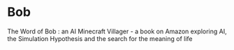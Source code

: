 # Bob
The Word of Bob : an AI Minecraft Villager - a book on Amazon exploring AI, the Simulation Hypothesis and the search for the meaning of life

